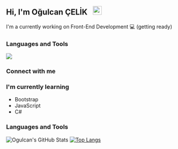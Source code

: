 ## Hi, I'm Oğulcan ÇELİK  &nbsp; <img src="https://media.giphy.com/media/hvRJCLFzcasrR4ia7z/giphy.gif" width="24px" height="24px">

I'm a currently working on Front-End Development 💻  (getting ready)

### Languages and Tools
<p align="left">
<img src="https://cdn.jsdelivr.net/gh/devicons/devicon/icons/html5/html5-original-wordmark.svg" />
          

### Connect with me

### I'm currently learning

- Bootstrap
- JavaScript
- C# 

### Languages and Tools



![Ogulcan's GitHub Stats](https://github-readme-stats.vercel.app/api?username=CanCelik24&theme=dark&show_icons=true) [![Top Langs](https://github-readme-stats.vercel.app/api/top-langs/?username=CanCelik24&layout=compact)](https://github.com/CanCelik24/github-readme-stats)
